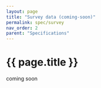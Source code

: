 ```yaml
---
layout: page
title: "Survey data (coming-soon)"
permalink: spec/survey
nav_order: 2
parent: "Specifications"
---
```



# {{ page.title }}

coming soon
